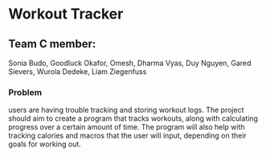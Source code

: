 #                                                            Workout Tracker #
## Team C member: 
Sonia Budo, Goodluck Okafor, Omesh, Dharma Vyas, Duy Nguyen, Gared Sievers, Wurola Dedeke, Liam Ziegenfuss

### Problem
users are having trouble tracking and storing workout logs. The project should aim to create a program that tracks workouts, along with calculating progress over a certain amount of time. The program will also help with tracking calories and macros that the user will input, depending on their goals for working out. 
